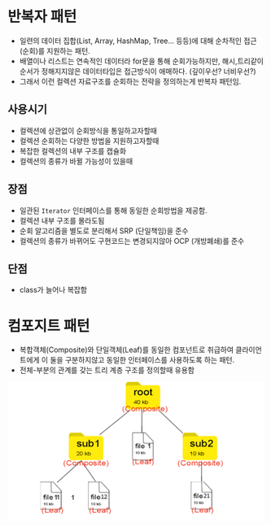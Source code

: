 # 반복자 패턴

- 일련의 데이터 집합(List, Array, HashMap, Tree... 등등)에 대해 순차적인 접근(순회)를 지원하는 패턴.
- 배열이나 리스트는 연속적인 데이터라 for문을 통해 순회가능하지만, 해시,트리같이 순서가 정해지지않은 데이터타입은 접근방식이 애매하다. (깊이우선? 너비우선?)
- 그래서 이런 컬렉션 자료구조를 순회하는 전략을 정의하는게 반복자 패턴임.

## 사용시기

- 컬렉션에 상관없이 순회방식을 통일하고자할때
- 컬렉션 순회하는 다양한 방법을 지원하고자할때
- 복잡한 컬렉션의 내부 구조를 캡슐화
- 컬렉션의 종류가 바뀔 가능성이 있을때

## 장점

- 일관된 `Iterator` 인터페이스를 통해 동일한 순회방법을 제공함.
- 컬렉션 내부 구조를 몰라도됨
- 순회 알고리즘을 별도로 분리해서 SRP (단일책임)을 준수
- 컬렉션의 종류가 바뀌어도 구현코드는 변경되지않아 OCP (개방폐쇄)를 준수

## 단점

- class가 늘어나 복잡함

# 컴포지트 패턴

- 복합객체(Composite)와 단일객체(Leaf)를 동일한 컴포넌트로 취급하여 클라이언트에게 이 둘을 구분하지않고 동일한 인터페이스를 사용하도록 하는 패턴.
- 전체-부분의 관계를 갖는 트리 계층 구조를 정의할때 유용함

![Alt text](image.png)

